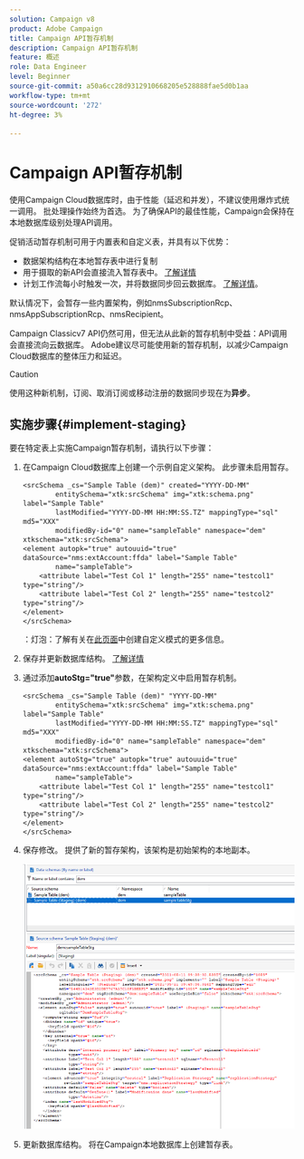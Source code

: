 ```yaml
---
solution: Campaign v8
product: Adobe Campaign
title: Campaign API暂存机制
description: Campaign API暂存机制
feature: 概述
role: Data Engineer
level: Beginner
source-git-commit: a50a6cc28d9312910668205e528888fae5d0b1aa
workflow-type: tm+mt
source-wordcount: '272'
ht-degree: 3%

---
```


# Campaign API暂存机制

使用Campaign Cloud数据库时，由于性能（延迟和并发），不建议使用爆炸式统一调用。 批处理操作始终为首选。 为了确保API的最佳性能，Campaign会保持在本地数据库级别处理API调用。

促销活动暂存机制可用于内置表和自定义表，并具有以下优势：

* 数据架构结构在本地暂存表中进行复制
* 用于摄取的新API会直接流入暂存表中。 [了解详情](new-apis.md)
* 计划工作流每小时触发一次，并将数据同步回云数据库。 [了解详情](../config/replication.md)。

默认情况下，会暂存一些内置架构，例如nmsSubscriptionRcp、nmsAppSubscriptionRcp、nmsRecipient。

Campaign Classicv7 API仍然可用，但无法从此新的暂存机制中受益：API调用会直接流向云数据库。 Adobe建议尽可能使用新的暂存机制，以减少Campaign Cloud数据库的整体压力和延迟。

>[!CAUTION]
>
>使用这种新机制，订阅、取消订阅或移动注册的数据同步现在为&#x200B;**异步**。


## 实施步骤{#implement-staging}

要在特定表上实施Campaign暂存机制，请执行以下步骤：

1. 在Campaign Cloud数据库上创建一个示例自定义架构。 此步骤未启用暂存。

   ```
   <srcSchema _cs="Sample Table (dem)" created="YYYY-DD-MM"
           entitySchema="xtk:srcSchema" img="xtk:schema.png" label="Sample Table"
           lastModified="YYYY-DD-MM HH:MM:SS.TZ" mappingType="sql" md5="XXX"
           modifiedBy-id="0" name="sampleTable" namespace="dem" xtkschema="xtk:srcSchema">
   <element autopk="true" autouuid="true" dataSource="nms:extAccount:ffda" label="Sample Table"
           name="sampleTable">
       <attribute label="Test Col 1" length="255" name="testcol1" type="string"/>
       <attribute label="Test Col 2" length="255" name="testcol2" type="string"/>
   </element>
   </srcSchema>
   ```

   ：灯泡：了解有关在[此页面](create-schema.md)中创建自定义模式的更多信息。

1. 保存并更新数据库结构。  [了解详情](update-database-structure.md)

1. 通过添加&#x200B;**autoStg=&quot;true&quot;**&#x200B;参数，在架构定义中启用暂存机制。

   ```
   <srcSchema _cs="Sample Table (dem)" "YYYY-DD-MM"
           entitySchema="xtk:srcSchema" img="xtk:schema.png" label="Sample Table"
           lastModified="YYYY-DD-MM HH:MM:SS.TZ" mappingType="sql" md5="XXX"
           modifiedBy-id="0" name="sampleTable" namespace="dem" xtkschema="xtk:srcSchema">
   <element autoStg="true" autopk="true" autouuid="true" dataSource="nms:extAccount:ffda" label="Sample Table"
           name="sampleTable">
       <attribute label="Test Col 1" length="255" name="testcol1" type="string"/>
       <attribute label="Test Col 2" length="255" name="testcol2" type="string"/>
   </element>
   </srcSchema>
   ```

1. 保存修改。 提供了新的暂存架构，该架构是初始架构的本地副本。

   ![](assets/staging-mechanism.png)

1. 更新数据库结构。 将在Campaign本地数据库上创建暂存表。
